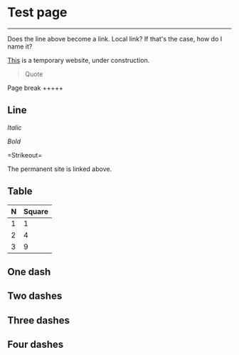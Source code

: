 # Test page
-----

Does the line above become a link. Local link? If that's the case, how do I name it?

[This](index.markdown) is a temporary website, under construction.

> Quote

Page break
+++++

Line
-----

_Italic_

*Bold*

=Strikeout=

The permanent site is linked above.

Table
-----

| N | Square |
| --- | --- |
| 1 | 1 |
| 2 | 4 | 
| 3 | 9 |


One dash
-

Two dashes
--

Three dashes
---

Four dashes
----




<!---
SpacePedroNunes/SpacePedroNunes is a ✨ special ✨ repository because its `README.md` (this file) appears on your GitHub profile.
You can click the Preview link to take a look at your changes.
--->
